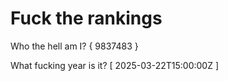 # Fuck the rankings

Who the hell am I?
{ 9837483 }

What fucking year is it?
[ 2025-03-22T15:00:00Z ]
